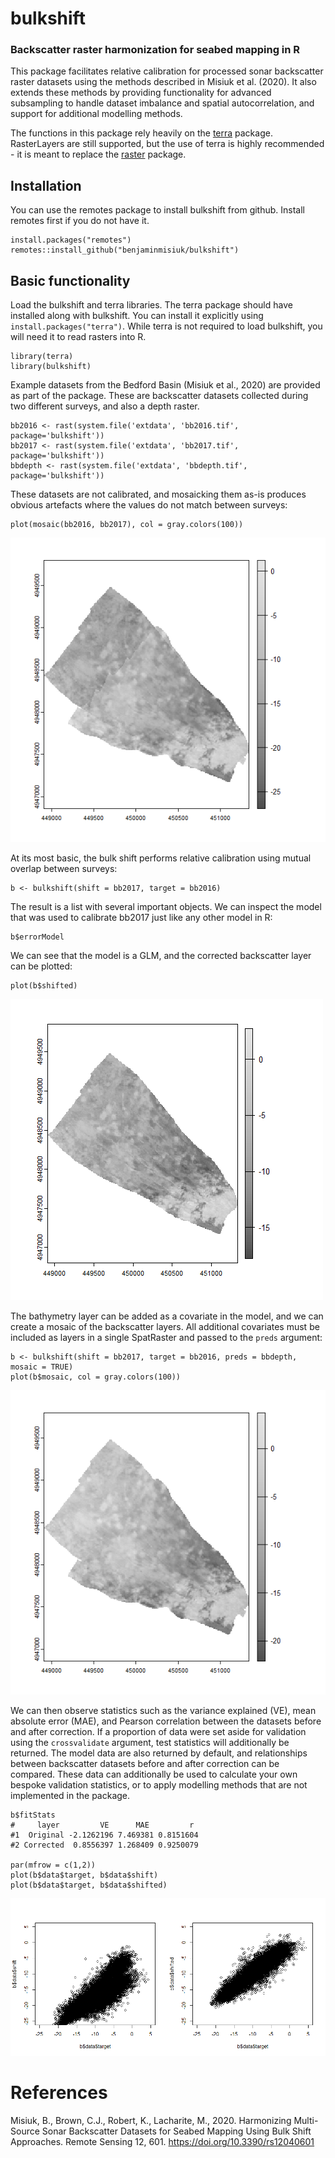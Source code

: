 # bulkshift
### Backscatter raster harmonization for seabed mapping in R

This package facilitates relative calibration for processed sonar backscatter raster datasets using the methods described in Misiuk et al. (2020). 
It also extends these methods by providing functionality for advanced subsampling to handle dataset imbalance and spatial autocorrelation, and support for additional modelling methods. 

The functions in this package rely heavily on the [terra](https://github.com/rspatial/terra) package. RasterLayers are still supported, but the use of terra is highly 
recommended - it is meant to replace the [raster](https://github.com/rspatial/raster) package.

## Installation
You can use the remotes package to install bulkshift from github. Install remotes first if you do not have it. 
```
install.packages("remotes")
remotes::install_github("benjaminmisiuk/bulkshift")
```
## Basic functionality
Load the bulkshift and terra libraries. The terra package should have installed along with bulkshift. You can install
it explicitly using `install.packages("terra")`. While terra is not required to load bulkshift, you will need it
to read rasters into R.
```
library(terra)
library(bulkshift)
```
Example datasets from the Bedford Basin (Misiuk et al., 2020) are provided as part of the package. These are backscatter
datasets collected during two different surveys, and also a depth raster.
```
bb2016 <- rast(system.file('extdata', 'bb2016.tif', package='bulkshift'))
bb2017 <- rast(system.file('extdata', 'bb2017.tif', package='bulkshift'))
bbdepth <- rast(system.file('extdata', 'bbdepth.tif', package='bulkshift'))
```
These datasets are not calibrated, and mosaicking them as-is produces obvious artefacts where the values do not match between surveys:
```
plot(mosaic(bb2016, bb2017), col = gray.colors(100))
```
![](images/bshift_eg1.png)

At its most basic, the bulk shift performs relative calibration using mutual overlap between surveys:
```
b <- bulkshift(shift = bb2017, target = bb2016)
```
The result is a list with several important objects. We can inspect the model that was used to calibrate bb2017 just like
any other model in R:
```
b$errorModel
```
We can see that the model is a GLM, and the corrected backscatter layer can be plotted:
```
plot(b$shifted)
```
![](images/bshift_eg2.png)

The bathymetry layer can be added as a covariate in the model, and we can create a mosaic of the backscatter layers. All additional covariates must be included as layers in a single SpatRaster and passed to the `preds` argument:
```
b <- bulkshift(shift = bb2017, target = bb2016, preds = bbdepth, mosaic = TRUE)
plot(b$mosaic, col = gray.colors(100))
```
![](images/bshift_eg3.png)

We can then observe statistics such as the variance explained (VE), mean absolute error (MAE), and Pearson correlation between the datasets before and after correction. If a proportion of data were set aside for validation using the `crossvalidate` argument, test statistics will additionally be returned. The model data are also returned by default, and relationships between backscatter datasets before and after correction can be compared. These data can additionally be used to calculate your own bespoke validation statistics, or to apply modelling methods that are not implemented in the package.
```
b$fitStats
#     layer         VE      MAE         r
#1  Original -2.1262196 7.469381 0.8151604
#2 Corrected  0.8556397 1.268409 0.9250079

par(mfrow = c(1,2))
plot(b$data$target, b$data$shift)
plot(b$data$target, b$data$shifted)
```
![](images/bshift_eg4.png)

# References
Misiuk, B., Brown, C.J., Robert, K., Lacharite, M., 2020. Harmonizing Multi-Source Sonar Backscatter Datasets for Seabed Mapping Using Bulk Shift Approaches. Remote Sensing 12, 601. https://doi.org/10.3390/rs12040601
